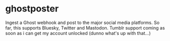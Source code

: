 # ghostposter

Ingest a Ghost webhook and post to the major social media platforms.
So far, this supports Bluesky, Twitter and Mastodon. Tumblr support coming as soon as i can get my account unlocked (dunno what's up with that...)
